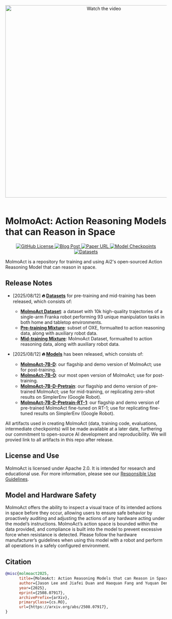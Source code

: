 <p align="center">
  <a href="assets/molmoact_video.mp4">
    <img src="assets/molmoact_video.mp4" alt="Watch the video" width="600">
  </a>
  <br>
  <br>
  <h1>MolmoAct: Action Reasoning Models that can Reason in Space</h1>
</p>

<p align="center">
  <a href="https://github.com/allenai/MolmoAct/blob/release/LICENSE">
    <img alt="GitHub License" src="https://img.shields.io/github/license/allenai/OLMo">
  </a>
  <a href="https://allenai.org/blog/molmoact">
    <img alt="Blog Post" src="https://img.shields.io/badge/MolmoAct-Blog-F0529C">
  </a>
  <a href="https://arxiv.org/abs/2508.07917">
    <img alt="Paper URL" src="https://img.shields.io/badge/arXiv-2508.07917-red?logo=arxiv">
  </a>
  <a href="https://huggingface.co/collections/allenai/molmoact-689697591a3936fba38174d7">
    <img alt="Model Checkpoints" src="https://img.shields.io/badge/%F0%9F%A4%97%20HF-Models-yellow">
  </a>
  <a href="https://huggingface.co/collections/allenai/molmoact-data-mixture-6897e583e13b6c2cf3ea2b80">
    <img alt="Datasets" src="https://img.shields.io/badge/%F0%9F%A4%97%20HF-Datasets-yellow">
  </a>
</p>

MolmoAct is a repository for training and using Ai2's open-sourced Action Reasoning Model that can reason in space.


## Release Notes

- [2025/08/12] **🔥 [Datasets](https://huggingface.co/collections/allenai/molmoact-data-mixture-6897e583e13b6c2cf3ea2b80)** for pre-training and mid-training has been released, which consists of:

  - [**MolmoAct Dataset**](https://huggingface.co/datasets/allenai/MolmoAct-Dataset): a dataset with 10k high-quality trajectories of a single-arm Franka robot performing 93 unique manipulation tasks in both home and tabletop environments.
  - [**Pre-training Mixture**](https://huggingface.co/datasets/allenai/MolmoAct-Pretraining-Mixture): subset of OXE, formualted to action reasoning data, along with auxiliary robot data.
  - [**Mid-training Mixture**](https://huggingface.co/datasets/allenai/MolmoAct-Midtraining-Mixture): MolmoAct Dataset, formualted to action reasoning data, along with auxiliary robot data.

- [2025/08/12] **🔥 [Models](https://huggingface.co/collections/allenai/molmoact-689697591a3936fba38174d7)** has been released, which consists of:

  - [**MolmoAct-7B-D**](https://huggingface.co/allenai/MolmoAct-7B-D-0812): our flagship and demo version of MolmoAct; use for post-training.
  - [**MolmoAct-7B-O**](https://huggingface.co/allenai/MolmoAct-7B-O-0812): our most open version of MolmoAct; use for post-training.
  - [**MolmoAct-7B-D-Pretrain**](https://huggingface.co/allenai/MolmoAct-7B-D-Pretrain-0812): our flagship and demo version of pre-trained MolmoAct; use for mid-training, or replicating zero-shot results on SimplerEnv (Google Robot).
  - [**MolmoAct-7B-D-Pretrain-RT-1**](https://huggingface.co/allenai/MolmoAct-7B-D-Pretrain-0812): our flagship and demo version of pre-trained MolmoAct fine-tuned on RT-1; use for replicating fine-tuned results on SimplerEnv (Google Robot).

All artifacts used in creating MolmoAct (data, training code, evaluations, intermediate checkpoints) will be made available at a later date, furthering our commitment to open-source AI development and reproducibility. We will provied link to all artifacts in this repo after release.

## License and Use

MolmoAct is licensed under Apache 2.0. It is intended for research and educational use.
For more information, please see our [Responsible Use Guidelines](https://allenai.org/responsible-use).


## Model and Hardware Safety
MolmoAct offers the ability to inspect a visual trace of its intended actions in space before they occur, allowing users to ensure safe behavior by proactively auditing and adjusting the actions of any hardware acting under the model’s instructions. MolmoAct’s action space is bounded within the data provided, and compliance is built into the model to prevent excessive force when resistance is detected. Please follow the hardware manufacturer’s guidelines when using this model with a robot and perform all operations in a safely configured environment.


## Citation

```bibtex
@misc{molmoact2025,
      title={MolmoAct: Action Reasoning Models that can Reason in Space}, 
      author={Jason Lee and Jiafei Duan and Haoquan Fang and Yuquan Deng and Shuo Liu and Boyang Li and Bohan Fang and Jieyu Zhang and Yi Ru Wang and Sangho Lee and Winson Han and Wilbert Pumacay and Angelica Wu and Rose Hendrix and Karen Farley and Eli VanderBilt and Ali Farhadi and Dieter Fox and Ranjay Krishna},
      year={2025},
      eprint={2508.07917},
      archivePrefix={arXiv},
      primaryClass={cs.RO},
      url={https://arxiv.org/abs/2508.07917}, 
}
```


